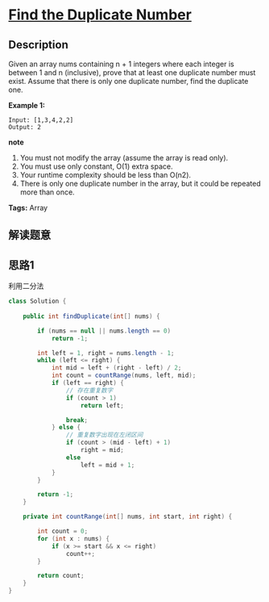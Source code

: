 # [Find the Duplicate Number][title]

## Description

Given an array nums containing n + 1 integers where each integer is between 1 and n (inclusive), prove that at least one duplicate number must exist. Assume that there is only one duplicate number, find the duplicate one.

**Example 1:**

```
Input: [1,3,4,2,2]
Output: 2
```
**note**
1. You must not modify the array (assume the array is read only).
2. You must use only constant, O(1) extra space.
3. Your runtime complexity should be less than O(n2).
4. There is only one duplicate number in the array, but it could be repeated more than once.


**Tags:** Array


## 解读题意

## 思路1 
利用二分法

```java
class Solution { 
  
    public int findDuplicate(int[] nums) {

        if (nums == null || nums.length == 0)
            return -1;

        int left = 1, right = nums.length - 1;
        while (left <= right) {
            int mid = left + (right - left) / 2;
            int count = countRange(nums, left, mid);
            if (left == right) {
                // 存在重复数字
                if (count > 1)
                    return left;

                break;
            } else {
                // 重复数字出现在左闭区间
                if (count > (mid - left) + 1)
                    right = mid;
                else
                    left = mid + 1;
            }
        }

        return -1;
    }

    private int countRange(int[] nums, int start, int right) {

        int count = 0;
        for (int x : nums) {
            if (x >= start && x <= right)
                count++;
        }

        return count;
    }
}
```


[title]: https://leetcode.com/problems/find-the-duplicate-number/
